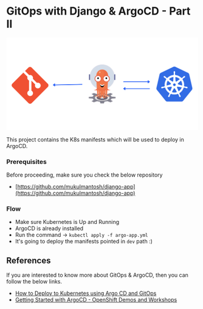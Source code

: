# GitOps with Django & ArgoCD - Part II

![stack](./misc/cover_2.png)


This project contains the K8s manifests which will be used to deploy in ArgoCD.


### Prerequisites

Before proceeding, make sure you check the below repository

- [https://github.com/mukulmantosh/django-app](https://github.com/mukulmantosh/django-app)



### Flow

- Make sure Kubernetes is Up and Running
- ArgoCD is already installed
- Run the command -> ```kubectl apply -f argo-app.yml```
- It's going to deploy the manifests pointed in ```dev``` path :)

## References

If you are interested to know more about GitOps & ArgoCD, then you can follow the below links.

- [How to Deploy to Kubernetes using Argo CD and GitOps](https://www.digitalocean.com/community/tutorials/how-to-deploy-to-kubernetes-using-argo-cd-and-gitops)
- [Getting Started with ArgoCD - OpenShift Demos and Workshops](https://demo.openshift.com/en/latest/argocd/) 